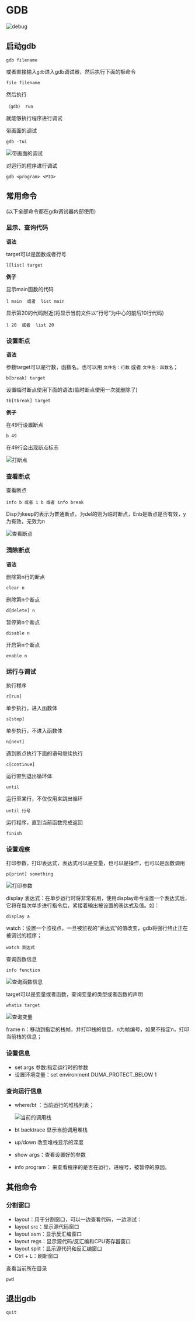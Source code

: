 # GDB

![debug](https://i.loli.net/2021/02/25/x3CUL8py5k9hWgQ.png)



## 启动gdb

```
gdb filename
```

或者直接输入`gdb`进入gdb调试器，然后执行下面的额命令

```
file filename
```

然后执行

```
（gdb） run
```

就能够执行程序进行调试

带画面的调试

```
gdb -tui
```

![带画面的调试](https://raw.githubusercontent.com/redisread/Image/master/Windowsimage-20210225155627905.png)

对运行的程序进行调试

```
gdb <program> <PID> 
```



## 常用命令

(以下全部命令都在gdb调试器内部使用)

### 显示、查询代码

**语法**

target可以是函数或者行号

```
l[list] target
```

**例子**

显示main函数的代码

```
l main  或者  list main
```

显示第20的代码附近(将显示当前文件以“行号”为中心的前后10行代码)

```
l 20  或者  list 20
```



### 设置断点

**语法**

参数target可以是行数，函数名。也可以用  `文件名：行数`  或者  `文件名：函数名`；

```
b[break] target
```

设置临时断点使用下面的语法(临时断点使用一次就删除了)

```
tb[tbreak] target
```

**例子**

在49行设置断点

```
b 49
```

在49行会出现断点标志

![打断点](https://raw.githubusercontent.com/redisread/Image/master/Windowsimage-20210225160919735.png)



### 查看断点

查看断点

```
info b 或者 i b 或者 info break
```

Disp为keep的表示为普通断点，为del的则为临时断点，Enb是断点是否有效，y为有效，无效为n

![查看断点](https://raw.githubusercontent.com/redisread/Image/master/Windowsimage-20210225161325443.png)



### 清除断点

**语法**

删除第n行的断点

```
clear n
```

删除第n个断点

```
d[delete] n
```

暂停第n个断点

```
disable n
```

开启第n个断点

```
enable n
```



### 运行与调试

执行程序

```
r[run]
```

单步执行，进入函数体

```
s[step]
```

单步执行，不进入函数体

```
n[next]
```

遇到断点执行下面的语句继续执行

```
c[continue]
```

运行直到退出循环体

```
until
```

运行至某行，不仅仅用来跳出循环

```
until 行号
```

运行程序，直到当前函数完成返回

```
finish
```



### 设置观察

打印参数，打印表达式，表达式可以是变量，也可以是操作，也可以是函数调用

```
p[print] something
```

![打印参数](https://raw.githubusercontent.com/redisread/Image/master/Windowsimage-20210225162209266.png)



display 表达式：在单步运行时将非常有用，使用display命令设置一个表达式后，它将在每次单步进行指令后，紧接着输出被设置的表达式及值。如： 

```
display a
```

watch：设置一个监视点，一旦被监视的“表达式”的值改变，gdb将强行终止正在被调试的程序；

```
watch 表达式
```

查询函数信息

```
info function
```

![查询函数信息](https://raw.githubusercontent.com/redisread/Image/master/Windowsimage-20210225165051034.png)



target可以是变量或者函数，查询变量的类型或者函数的声明

```
whatis target
```

![查询变量](https://raw.githubusercontent.com/redisread/Image/master/Windowsimage-20210225165351171.png)

frame n：移动到指定的栈帧，并打印栈的信息，n为帧编号，如果不指定n，打印当前栈的信息；



### 设置信息

- set args 参数:指定运行时的参数
- 设置环境变量：set environment DUMA_PROTECT_BELOW 1

### 查询运行信息

- where/bt ：当前运行的堆栈列表；

  ![当前的调用栈](https://raw.githubusercontent.com/redisread/Image/master/Windowsimage-20210225165736089.png)

- bt backtrace 显示当前调用堆栈

- up/down 改变堆栈显示的深度

  

- show args：查看设置好的参数

- info program： 来查看程序的是否在运行，进程号，被暂停的原因。



## 其他命令

### 分割窗口

- layout：用于分割窗口，可以一边查看代码，一边测试：
- layout src：显示源代码窗口
- layout asm：显示反汇编窗口
- layout regs：显示源代码/反汇编和CPU寄存器窗口
- layout split：显示源代码和反汇编窗口
- Ctrl + L：刷新窗口

查看当前所在目录

```
pwd
```



## 退出gdb

```
quit
```

